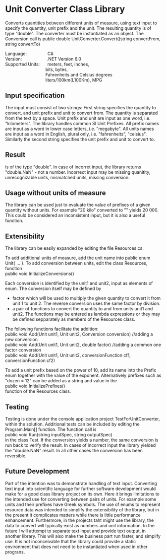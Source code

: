 # Unit Converter Class Library

Converts quantities between different units of measure, using text input to specify the quantity, unit prefix and the unit. The resulting quantity is of type "double". The converter must be instantiated as an object. The Conversion call is 
public double UnitConverter.Convert((string convertFrom, string convertTo)

Language:&emsp;&emsp;&emsp;&emsp;&ensp;	C#<br />
Version:&emsp;&emsp;&emsp;&emsp;&emsp;&ensp;	.NET Version 6.0<br />
Supported Units:&emsp;&ensp;			meters, feet, inches, <br />
			&emsp;&emsp;&emsp;&emsp;&emsp;&emsp;&emsp;&emsp;&emsp; bits, bytes, <br />
			&emsp;&emsp;&emsp;&emsp;&emsp;&emsp;&emsp;&emsp;&emsp; Fahrenheits and Celsius degrees<br />
			&emsp;&emsp;&emsp;&emsp;&emsp;&emsp;&emsp;&emsp;&emsp; liters/100km(L100Km), MPG<br />


## Input specification
The input must consist of two strings:
First string specifies the quantity to convert, and unit prefix and unit to convert from. The quantity is separated from the text by a space. Unit prefix and unit are input as one word, i.e. "kilometers". The library handles common SI Unit Prefixes. 
All prefix names are input as a word in lower case letters, i.e. "megabyte". 
All units names are input as a word in English, plural only, i.e. "fahrenheits", "celsius".
Similarly the second string specifies the unit prefix and unit to convert to.

## Result
is of the type "double". In case of incorret input, the library returns "double.NaN" - not a number. Incorrect input may be missing quanitity, unrecognizable units, mismatched units, missing conversion.

## Usage without units of measure
The library can be used just to evaluate the value of prefixes of a given quantity without units. For example "20 kilo" converted to "" yields 20 000. This could be considered an inconsistent input, but it is also a useful function.

## Extensibility
The library can be easily expanded by editing the file Resources.cs. <br />

To add additional units of measure, add the unit name into public enum Unit{ ... }. 
To add conversion between units, edit the class Resources, function <br />
public void InitializeConversions()<br />

Each conversion is identified by the unit1 and unit2, input as elements of enum. The conversion itself may be defined by
- factor which will be used to multiply the given quantity to convert it from unit 1 to unit 2. The reverse conversion uses the same factor by division.
- a pair of functions to convert the quantity to and from units unit1 and unit2. The functions may be entered as lambda expressions or they may be defined    sepparately as members of the Resources class.<br />

The following functions facilitate the addition: <br />
public void Add(Unit unit1, Unit unit2, Conversion conversion) //adding a new conversion<br />
public void Add(Unit unit1, Unit unit2, double factor) //adding a common one factor conversion<br />
public void Add(Unit unit1, Unit unit2, conversionFunction cf1, conversionFunction cf2)<br />

To add a unit prefix based on the power of 10, add its name into the Prefix enum together with the value of the exponent. Alternatively prefixes such as "dozen = 12" can be added as a string and value in the <br />
public void InitializePrefixes() <br />
function of the Resources class.

## Testing
Testing is done under the console application project TestForUnitConverter, within the solution. Additional tests can be included by editing the Program.Main[] function. The function call is <br />
public void Run(string inputSpec, string outputSpec)<br />
in the class Test. If the conversion yields a number, the same conversion is run back to verify the result. In cases of incorrect input the library yielded the "double.NaN" result. In all other cases the conversion has been reversible. 

## Future Development
Part of the intention was to demonstrate handling of text input. Converting text input into scientific language for further software development would make for a good class library project on its own. Here it brings limitations to the intended use for converting between pairs of units. For example some units and their prefixes have Greek symbols. The use of enums to represent resource data was intended to simplify the extensibility of the library, but in the present it complicates matters while there is little performance enhancement. Furthermore, in the projects taht might use the library, the data to convert will typically exist as numbers and unit information. In the future I will atttempt to separate text input and provide text output, in another library. This will also make the business part run faster, and simplify use. It is not inconceivable that the library could provide a static environment that does not need to be instantiated when used in other prograns.
